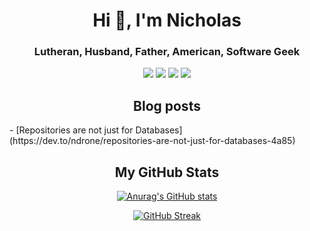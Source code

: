 <h1 align="center">Hi 👋, I'm Nicholas</h1>
<h3 align="center">Lutheran, Husband, Father, American, Software Geek</h3>

<p align="center">
 
 <img src="https://badges.pufler.dev/visits/ndrone/ndrone"/> 
 <img src="https://badges.pufler.dev/years/ndrone"/>
 <img src="https://badges.pufler.dev/repos/ndrone"/>
 <img src="https://badges.pufler.dev/commits/weekly/ndrone" />

</p>

<h2 align="center">Blog posts</h2>
<!-- BLOG-POST-LIST:START -->
- [Repositories are not just for Databases](https://dev.to/ndrone/repositories-are-not-just-for-databases-4a85)
<!-- BLOG-POST-LIST:END -->

<h2 align="center">My GitHub Stats</h2>

<div align="center">

[![Anurag's GitHub stats](https://github-readme-stats.vercel.app/api?username=ndrone&theme=solarized-dark&show_icons=true)](https://github.com/anuraghazra/github-readme-stats)

[![GitHub Streak](http://github-readme-streak-stats.herokuapp.com?user=ndrone&theme=solarized-dark&date_format=M%20j%5B%2C%20Y%5D)](https://git.io/streak-stats)
</div>
